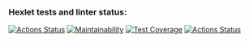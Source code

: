 ### Hexlet tests and linter status:
[![Actions Status](https://github.com/PolanskiKai/php-project-48/workflows/hexlet-check/badge.svg)](https://github.com/PolanskiKai/php-project-48/actions)
[![Maintainability](https://api.codeclimate.com/v1/badges/6df33d7628455afaf82b/maintainability)](https://codeclimate.com/github/PolanskiKai/php-project-48/maintainability)
[![Test Coverage](https://api.codeclimate.com/v1/badges/6df33d7628455afaf82b/test_coverage)](https://codeclimate.com/github/PolanskiKai/php-project-48/test_coverage)
[![Actions Status](https://github.com/PolanskiKai/php-project-48/actions/workflows/ci.yml)](https://github.com/PolanskiKai/php-project-48/actions//workflows/ci.yml)